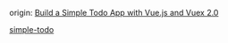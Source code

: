 origin:
[Build a Simple Todo App with Vue.js and Vuex 2.0](https://medium.com/@paadams/build-a-simple-todo-app-with-vue-js-1778ae175514#.e36vivxas)

[simple-todo](https://github.com/p-adams/simple-todo-tutorial/tree/master/simple-todo)
